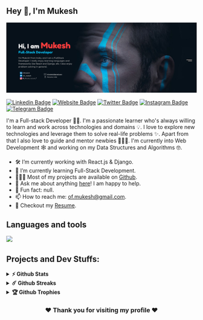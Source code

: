 ## Hey 👋, I'm Mukesh
<!-- Top banner -->

![](/github_banner.png)

[![Linkedin Badge](https://img.shields.io/badge/-LinkedIn-0e76a8?style=flat-square&logo=Linkedin&logoColor=white)](https://linkedin.com/in/ofmukesh)
[![Website Badge](https://img.shields.io/badge/Website-3b5998?style=flat-square&logo=google-chrome&logoColor=white)](https://ofmukesh.github.io/)
[![Twitter Badge](https://img.shields.io/badge/-Twitter-00acee?style=flat-square&logo=Twitter&logoColor=white)](https://twitter.com/of_mukesh)
[![Instagram Badge](https://img.shields.io/badge/-Instagram-e4405f?style=flat-square&logo=Instagram&logoColor=white)](https://instagram.com/_m_a_r_c_o_7/)
[![Telegram Badge](https://img.shields.io/badge/-Telegram-0088cc?style=flat-square&logo=Telegram&logoColor=white)](https://t.me/ofmukesh)

I'm a Full-stack Developer 🧑‍💻. I'm a passionate learner who's always willing to learn and work across technologies and domains 💡. I love to explore new technologies and leverage them to solve real-life problems ✨. Apart from that I also love to guide and mentor newbies 👨🏻‍💻. I'm currently into Web Development 🕸️ and working on my Data Structures and Algorithms 🤓.

- 🛠 I’m currently working with React.js & Django.
- 🚀 I’m currently learning Full-Stack Development.
- 👨🏻‍💻 Most of my projects are available on [Github](https://github.com/ofmukesh).
- 💬 Ask me about anything [here](https://github.com/ofmukesh/ofmukesh/issues/)! I am happy to help.
- 👾 Fun fact: null.
- 📫 How to reach me: of.mukesh@gmail.com.
- 📝 Checkout my [Resume](https://github.com/ofmukesh/ofmukesh/resume.pdf).

## Languages and tools
![](https://skillicons.dev/icons?i=html,css,js,python,mysql,react,django,flask,git,figma)

## Projects and Dev Stuffs:

<details>	
  <summary><b>⚡ Github Stats</b></summary>

  <br />
  <img height="180em" src="https://github-readme-stats.vercel.app/api?username=ofmukesh&show_icons=true&hide_border=true&&count_private=true&include_all_commits=true" />
  <img height="180em" src="https://github-readme-stats.vercel.app/api/top-langs/?username=ofmukesh&exclude_repo=KNN-Image-Classification&show_icons=true&hide_border=true&layout=compact&langs_count=8"/>
</details>

<details>	
  <summary><b>☄️ Github Streaks</b></summary>
  <br />
  
  ![GitHub streak stats](https://streak-stats.demolab.com/?user=ofmukesh)
</details>

<details>	
  <summary><b>🏆 Github Trophies</b></summary>
  <br />
  
  [![trophy](https://github-profile-trophy.vercel.app/?username=ofmukesh)](https://github.com/ryo-ma/github-profile-trophy)
</details>

<div align="center">

### ❤️ Thank you for visiting my profile ❤️

</div>
